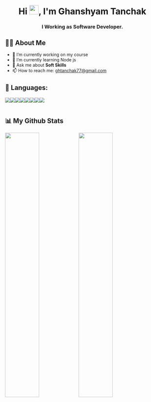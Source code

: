 <h1 align="center">Hi <img src="https://raw.githubusercontent.com/MartinHeinz/MartinHeinz/master/wave.gif" width="30">, I'm Ghanshyam Tanchak</h1>
<h3 align="center">I Working as Software Developer.</h3>

## 🙋‍♂️ About Me
  
- 🔭 I’m currently working on my course
- 🌱 I’m currently learning Node js
- 💬 Ask me about <b>Soft Skills</b>
- 📫 How to reach me: ghtanchak77@gmail.com


## 🚀 Languages:
  
<div>
  <img align="left" style="margin: 2px 0" src="https://img.shields.io/badge/react-%2320232a.svg?style=for-the-badge&logo=react&logoColor=%2361DAFB">
  <img align="left" style="margin: 2px 0" src="https://img.shields.io/badge/redux-%23593d88.svg?style=for-the-badge&logo=redux&logoColor=white">
  <img align="left" style="margin: 2px 0" src="https://img.shields.io/badge/typescript-%23007ACC.svg?style=for-the-badge&logo=typescript&logoColor=white">
  <img align="left" style="margin: 2px 0" src="https://img.shields.io/badge/javascript-%23323330.svg?style=for-the-badge&logo=javascript&logoColor=%23F7DF1E">
  <img align="left" style="margin: 2px 0" src="https://img.shields.io/badge/SASS-hotpink.svg?style=for-the-badge&logo=SASS&logoColor=white">
  <img align="left" style="margin: 2px 0" src="https://img.shields.io/badge/Next-white?style=for-the-badge&logo=next.js&logoColor=black">
  <img align="left" style="margin: 2px 0" src="https://img.shields.io/badge/node.js-6DA55F?style=for-the-badge&logo=node.js&logoColor=white">
  <img align="left" style="margin: 2px 0" src="https://img.shields.io/badge/-React%20Query-FF4154?style=for-the-badge&logo=react%20query&logoColor=white">
</div>
<br/>
<br/>
  
## 📊 My Github Stats

<div>
<img align="left" width="47%" src="https://github-readme-stats.vercel.app/api/top-langs/?username=ghanshyamtanchak&layout=compact" />
<img align="left" width="47%" src="https://github-readme-stats.vercel.app/api?username=ghanshyamtanchak&show_icons=true&theme=radical&show_icons=true&count_private=true" />
</div>

